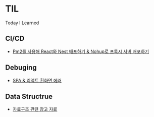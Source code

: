 # TIL
Today I Learned
<br/>

## CI/CD

* [Pm2를 사용해 React와 Nest 배포하기 & Nohup로 프록시 서버 배포하기](https://github.com/happyjamy/TIL/blob/main/deploy.md)

## Debuging

* [SPA & 리액트 흰화면 에러](https://github.com/happyjamy/TIL/blob/main/deploy_error.md)

## Data Structrue
* [자료구조 관련 참고 자료](https://github.com/happyjamy/TIL/blob/main/data_reference.md)
